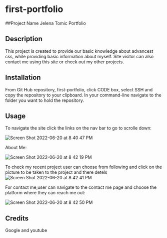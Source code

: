 # first-portfolio

 ##Project Name
 Jelena Tomic Portfolio
 
    
## Description 
This project is created to provide our basic knowledge about advancest css, while providing basic information about myself.
Site visitor can also contact me using this site or check out my other projects.


## Installation
From Git Hub repository, first-portfolio, click CODE box, select SSH and copy the repository to your clipboard.  In your command-line navigate to the folder you want to hold the repository. 
  

## Usage
To navigate the site click the links on the nav bar to go to scrolle down:

![Screen Shot 2022-06-20 at 8 40 47 PM](https://user-images.githubusercontent.com/106287916/174699679-300dd24b-6302-41bf-8359-e3bdba648098.png)


About Me:

![Screen Shot 2022-06-20 at 8 42 19 PM](https://user-images.githubusercontent.com/106287916/174699459-8aaadfcd-119f-4301-a72d-50a47f74ec26.png)


To check my recent project user can choose from following and click on the picture to be taken to the project and there detels
![Screen Shot 2022-06-20 at 8 42 41 PM](https://user-images.githubusercontent.com/106287916/174700161-0caa7945-4ed3-4a9d-a5bc-1f8a2443c0bd.png)


For contact me,user  can navigate to the contact me page and choose the platform where they can reach me out: 

![Screen Shot 2022-06-20 at 8 42 50 PM](https://user-images.githubusercontent.com/106287916/174699031-cc4041f5-9a2a-4200-8497-d153dd4e2627.png)


## Credits
Google and youtube
